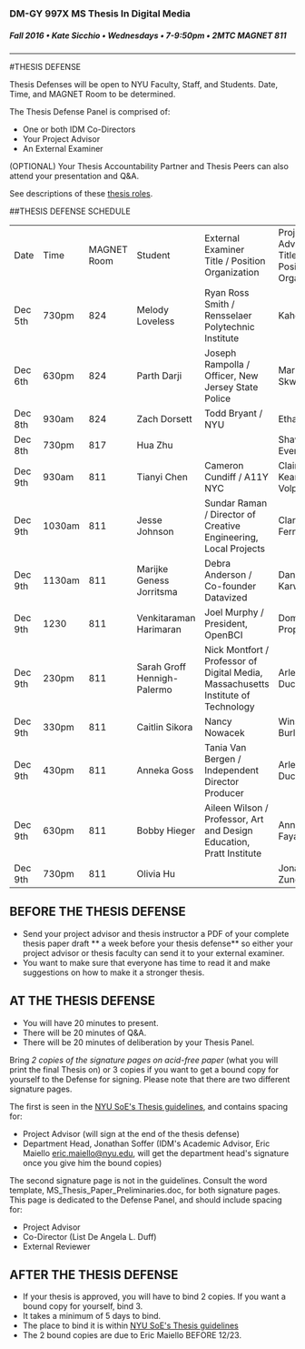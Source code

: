 ### DM-GY 997X MS Thesis In Digital Media
##### Fall 2016 • Kate Sicchio • Wednesdays • 7-9:50pm • 2MTC MAGNET 811

---
#THESIS DEFENSE

Thesis Defenses will be open to NYU Faculty, Staff, and Students. Date, Time, and MAGNET Room to be determined.

The Thesis Defense Panel is comprised of:
* One or both IDM Co-Directors
* Your Project Advisor
* An External Examiner

(OPTIONAL) Your Thesis Accountability Partner and Thesis Peers can also attend your presentation and Q&A.

See descriptions of these [thesis roles](thesis_roles.md).

##THESIS DEFENSE SCHEDULE

<table>
<tr>
    <td>Date</td>
    <td>Time</td>
    <td>MAGNET Room</td>
    <td>Student</td>
    <td>External Examiner<br>Title / Position<br>Organization</td>
    <td>Project Advisor<br>Title / Position<br>Organization</td>
    <td>Co-Director on Signature Page</td>
</tr>
<tr>
<td>Dec 5th</td>
<td>730pm</td>
<td>824</td>
<td>Melody Loveless</td>
<td>Ryan Ross Smith / Rensselaer Polytechnic Institute</td>
<td>Kaho Abe</td>
<td>DeAngela Duff</td>
</tr>
<tr>
<td>Dec 6th</td>
<td>630pm</td>
<td>824</td>
<td>Parth Darji</td>
<td>Joseph Rampolla / Officer, New Jersey State Police</td>
<td>Mark Skwarek</td>
<td>DeAngela Duff</td>
</tr>
<tr>
<td>Dec 8th</td>
<td>930am</td>
<td>824</td>
<td>Zach Dorsett</td>
<td>Todd Bryant / NYU</td>
<td>Ethan Hein</td>
<td>DeAngela Duff </td>
</tr>
<tr>
<td>Dec 8th</td>
<td>730pm</td>
<td>817</td>
<td>Hua Zhu</td>
<td></td>
<td>Shawn Van Every</td>
<td>DeAngela Duff</td>
</tr>
<tr>
<td>Dec 9th</td>
<td>930am</td>
<td>811</td>
<td>Tianyi Chen</td>
<td>Cameron Cundiff / A11Y NYC </td>
<td>Claire Kearney-Volpe</td>
<td>DeAngela Duff</td>
</tr>
<tr>
<td>Dec 9th</td>
<td>1030am</td>
<td>811</td>
<td>Jesse Johnson</td>
<td>Sundar Raman / Director of Creative Engineering, Local Projects</td>
<td>Clara Fernandez</td>
<td>DeAngela Duff</td>
</tr>
<tr>
<td>Dec 9th</td>
<td>1130am</td>
<td>811</td>
<td>Marijke Geness Jorritsma</td>
<td>Debra Anderson / Co-founder Datavized</td>
<td>Dana Karwas</td>
<td>DeAngela Duff</td>
</tr>
<tr>
<td>Dec 9th</td>
<td>1230</td>
<td>811</td>
<td>Venkitaraman Harimaran</td>
<td>Joel Murphy / President, OpenBCI </td>
<td>Domenick Propati</td>
<td>DeAngela Duff</td>
</tr>
<tr>
<td>Dec 9th</td>
<td>230pm</td>
<td>811</td>
<td>Sarah Groff Hennigh-Palermo</td>
<td>Nick Montfort / Professor of Digital Media, Massachusetts Institute of Technology</td>
<td>Arlene Ducao</td>
<td>DeAngela Duff</td>
</tr>
<tr>
<td>Dec 9th</td>
<td>330pm</td>
<td>811</td>
<td>Caitlin Sikora</td>
<td>Nancy Nowacek</td>
<td>Winslow Burleson</td>
<td>DeAngela Duff</td>
</tr>
<tr>
<td>Dec 9th</td>
<td>430pm</td>
<td>811</td>
<td>Anneka Goss</td>
<td>Tania Van Bergen / Independent Director Producer</td>
<td>Arlene Ducao</td>
<td>DeAngela Duff</td>
</tr>
<tr>
<td>Dec 9th</td>
<td>630pm</td>
<td>811</td>
<td>Bobby Hieger</td>
<td>Aileen Wilson / Professor, Art and Design Education, Pratt Institute</td>
<td>Anne-Laure Fayard</td>
<td>DeAngela Duff</td>
</tr>
<tr>
<td>Dec 9th</td>
<td>730pm</td>
<td>811</td>
<td>Olivia Hu</td>
<td></td>
<td>Jonathan Zungre</td>
<td>DeAngela Duff</td>
</tr>
</table>

## BEFORE THE THESIS DEFENSE
* Send your project advisor and thesis instructor a PDF of your complete thesis paper draft ** a week before your thesis defense** so either your project advisor or thesis faculty can send it to your external examiner. 
* You want to make sure that everyone has time to read it and make suggestions on how to make it a stronger thesis. 


## AT THE THESIS DEFENSE

* You will have 20 minutes to present.
* There will be 20 minutes of Q&A.
* There will be 20 minutes of deliberation by your Thesis Panel.

Bring *2 copies of the signature pages on acid-free paper* (what you will print the final Thesis on) or 3 copies if you want to get a bound copy for yourself to the Defense for signing. Please note that there are two different signature pages.

The first is seen in the [NYU SoE's Thesis guidelines](http://engineering.nyu.edu/files/Master's%20Thesis%20and%20Project%20Guidelines_March2014%20version.pdf), and contains spacing for:
* Project Advisor (will sign at the end of the thesis defense) 
* Department Head, Jonathan Soffer (IDM's Academic Advisor, Eric Maiello eric.maiello@nyu.edu, will get the department head's signature once you give him the bound copies)

The second signature page is not in the guidelines. Consult the word template, MS_Thesis_Paper_Preliminaries.doc, for both signature pages. This page is dedicated to the Defense Panel, and should include spacing for:
* Project Advisor
* Co-Director (List De Angela L. Duff)
* External Reviewer


## AFTER THE THESIS DEFENSE

* If your thesis is approved, you will have to bind 2 copies. If you want a bound copy for yourself, bind 3. 
* It takes a minimum of 5 days to bind. 
* The place to bind it is within [NYU SoE's Thesis guidelines](http://engineering.nyu.edu/files/Master's%20Thesis%20and%20Project%20Guidelines_March2014%20version.pdf)
* The 2 bound copies are due to Eric Maiello BEFORE 12/23.

















